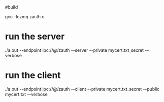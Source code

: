 
#build

gcc -lczmq zauth.c

# run the server

./a.out --endpoint ipc://@/zauth --server --private mycert.txt_secret --verbose

# run the client

./a.out --endpoint ipc://@/zauth --client --private mycert.txt_secret --public mycert.txt  --verbose
